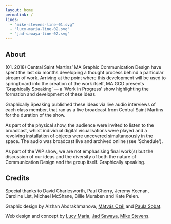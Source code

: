 ```yaml
---
layout: home
permalink: /
lines: 
  - "mike-stevens-line-01.svg"
  - "lucy-maria-line-02.svg"
  - "jad-sawaya-line-02.svg"
---
```

## About
(01. 2018) Central Saint Martins’ MA Graphic Communication Design have spent the last six months developing a thought process behind a particular stream of work. Arriving at the point where this development will be used to springboard into the creation of the work itself, MA GCD presents ‘Graphically Speaking’ — a ‘Work in Progress’ show highlighting the formation and development of these ideas.

Graphically Speaking published these ideas via live audio interviews of each class member, that ran as a live broadcast from Central Saint Martins for the duration of the show.

As part of the physical show, the audience were invited to listen to the broadcast, whilst individual digital visualisations were played and a revolving installation of objects were uncovered simultaneously in the space. The audio was broadcast live and archived online (see 'Schedule').

As part of the WIP show, we are not emphasising final work(s) but the discussion of our ideas and the diversity of both the nature of Communication Design and the group itself. Graphically speaking.


## Credits
Special thanks to David Charlesworth, Paul Cherry, Jeremy Keenan, Caroline List, Michael McShane, Billie Muraben and Kate Pelen.

Graphic design by Aizhan Abdrakhmanova, <a href="https://czelmatyas.co/">Mátyás Czél</a> and <a href="https://www.paulasobat.com">Paula Sobat</a>.

Web design and concept by <a href="http://lucymaria.co.uk">Lucy Maria</a>, <a href="http://lucymaria.co.uk">Jad Sawaya</a>, <a href="https://mikestevens.co.uk/">Mike Stevens</a>.
